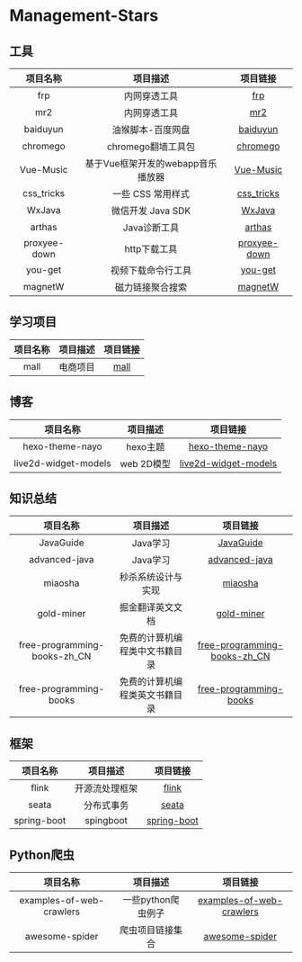 # Management-Stars

## 工具

|   项目名称   |             项目描述              |                           项目链接                           |
| :----------: | :-------------------------------: | :----------------------------------------------------------: |
|     frp      |           内网穿透工具            |           [frp ](https://github.com/fatedier/frp)            |
|     mr2      |           内网穿透工具            |           [mr2](https://github.com/txthinking/mr2)           |
|   baiduyun   |         油猴脚本-百度网盘         |      [baiduyun](https://github.com/syhyz1990/baiduyun)       |
|   chromego   |        chromego翻墙工具包         |       [chromego](https://github.com/killgcd/chromego)        |
|  Vue-Music   | 基于Vue框架开发的webapp音乐播放器 |       [Vue-Music](https://github.com/iTobys/Vue-Music)       |
|  css_tricks  |         一些 CSS 常用样式         |    [css_tricks](https://github.com/QiShaoXuan/css_tricks)    |
|    WxJava    |         微信开发 Java SDK         |       [WxJava](https://github.com/Wechat-Group/WxJava)       |
|    arthas    |           Java诊断工具            |         [arthas](https://github.com/alibaba/arthas)          |
| proxyee-down |           http下载工具            | [proxyee-down](https://github.com/proxyee-down-org/proxyee-down) |
|   you-get    |        视频下载命令行工具         |        [you-get](https://github.com/soimort/you-get)         |
|   magnetW    |         磁力链接聚合搜索          |       [magnetW](https://github.com/dengyuhan/magnetW)        |

## 学习项目

| 项目名称 | 项目描述 |                  项目链接                  |
| :------: | :------: | :----------------------------------------: |
|   mall   | 电商项目 | [mall](https://github.com/macrozheng/mall) |

## 博客

|       项目名称       |  项目描述  |                           项目链接                           |
| :------------------: | :--------: | :----------------------------------------------------------: |
|   hexo-theme-nayo    |  hexo主题  | [hexo-theme-nayo](https://github.com/Lemonreds/hexo-theme-nayo) |
| live2d-widget-models | web 2D模型 | [live2d-widget-models](https://github.com/xiazeyu/live2d-widget-models) |

## 知识总结

|           项目名称           |            项目描述            |                           项目链接                           |
| :--------------------------: | :----------------------------: | :----------------------------------------------------------: |
|          JavaGuide           |            Java学习            |     [JavaGuide](https://github.com/Snailclimb/JavaGuide)     |
|        advanced-java         |            Java学习            |   [advanced-java](https://github.com/doocs/advanced-java)    |
|           miaosha            |       秒杀系统设计与实现       |      [miaosha](https://github.com/qiurunze123/miaosha)       |
|          gold-miner          |        掘金翻译英文文档        |       [gold-miner](https://github.com/xitu/gold-miner)       |
| free-programming-books-zh_CN | 免费的计算机编程类中文书籍目录 | [free-programming-books-zh_CN](https://github.com/justjavac/free-programming-books-zh_CN) |
|    free-programming-books    | 免费的计算机编程类英文书籍目录 | [free-programming-books](https://github.com/EbookFoundation/free-programming-books) |

## 框架

|  项目名称   |    项目描述    |                           项目链接                           |
| :---------: | :------------: | :----------------------------------------------------------: |
|    flink    | 开源流处理框架 |           [flink](https://github.com/apache/flink)           |
|    seata    |   分布式事务   |           [seata](https://github.com/seata/seata)            |
| spring-boot |   spingboot    | [spring-boot](https://github.com/spring-projects/spring-boot) |

## Python爬虫

|         项目名称         |      项目描述      |                           项目链接                           |
| :----------------------: | :----------------: | :----------------------------------------------------------: |
| examples-of-web-crawlers | 一些python爬虫例子 | [examples-of-web-crawlers](https://github.com/shengqiangzhang/examples-of-web-crawlers) |
|      awesome-spider      |  爬虫项目链接集合  |  [awesome-spider](https://github.com/facert/awesome-spider)  |



